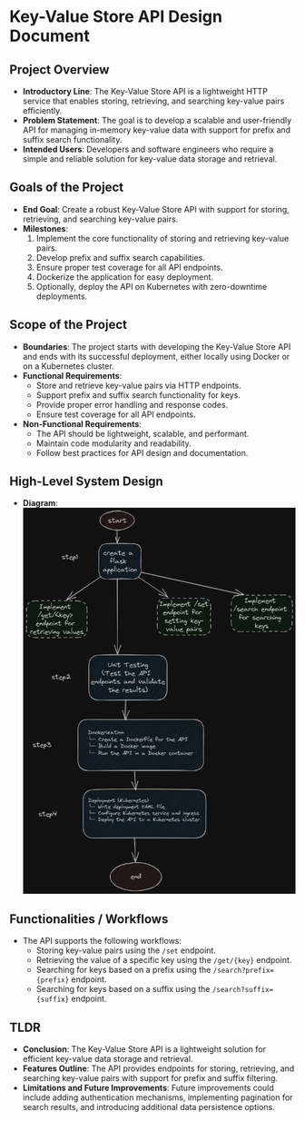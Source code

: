 # Key-Value Store API Design Document

## Project Overview

- **Introductory Line**: The Key-Value Store API is a lightweight HTTP service that enables storing, retrieving, and searching key-value pairs efficiently.
- **Problem Statement**: The goal is to develop a scalable and user-friendly API for managing in-memory key-value data with support for prefix and suffix search functionality.
- **Intended Users**: Developers and software engineers who require a simple and reliable solution for key-value data storage and retrieval.

## Goals of the Project

- **End Goal**: Create a robust Key-Value Store API with support for storing, retrieving, and searching key-value pairs.
- **Milestones**:
  1. Implement the core functionality of storing and retrieving key-value pairs.
  2. Develop prefix and suffix search capabilities.
  3. Ensure proper test coverage for all API endpoints.
  4. Dockerize the application for easy deployment.
  5. Optionally, deploy the API on Kubernetes with zero-downtime deployments.

## Scope of the Project

- **Boundaries**: The project starts with developing the Key-Value Store API and ends with its successful deployment, either locally using Docker or on a Kubernetes cluster.
- **Functional Requirements**:
  - Store and retrieve key-value pairs via HTTP endpoints.
  - Support prefix and suffix search functionality for keys.
  - Provide proper error handling and response codes.
  - Ensure test coverage for all API endpoints.
- **Non-Functional Requirements**:
  - The API should be lightweight, scalable, and performant.
  - Maintain code modularity and readability.
  - Follow best practices for API design and documentation.

## High-Level System Design

- **Diagram**: 
![KV-store-api-git.png](Assets/KV-store-api-git.png)

## Functionalities / Workflows

- The API supports the following workflows:
  - Storing key-value pairs using the `/set` endpoint.
  - Retrieving the value of a specific key using the `/get/{key}` endpoint.
  - Searching for keys based on a prefix using the `/search?prefix={prefix}` endpoint.
  - Searching for keys based on a suffix using the `/search?suffix={suffix}` endpoint.

## TLDR

- **Conclusion**: The Key-Value Store API is a lightweight solution for efficient key-value data storage and retrieval.
- **Features Outline**: The API provides endpoints for storing, retrieving, and searching key-value pairs with support for prefix and suffix filtering.
- **Limitations and Future Improvements**: Future improvements could include adding authentication mechanisms, implementing pagination for search results, and introducing additional data persistence options.

